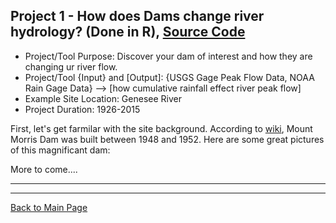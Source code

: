 ## Project 1 - How does Dams change river hydrology? (Done in R), [Source Code](https://github.com/gp86041/gepuprojects.github.io/edit/project1_files/project1.r)


- Project/Tool Purpose: Discover your dam of interest and how they are changing ur river flow.
- Project/Tool {Input} and [Output]: {USGS Gage Peak Flow Data, NOAA Rain Gage Data} --> [how cumulative rainfall effect river peak flow]
- Example Site Location: Genesee River
- Project Duration: 1926-2015

First, let's get farmilar with the site background. According to [wiki](https://en.wikipedia.org/wiki/Mount_Morris_Dam), Mount Morris Dam was built between 1948 and 1952. Here are some great pictures of this magnificant dam:




More to come....

---
---
[Back to Main Page](https://gp86041.github.io/gepuprojects.github.io/)

